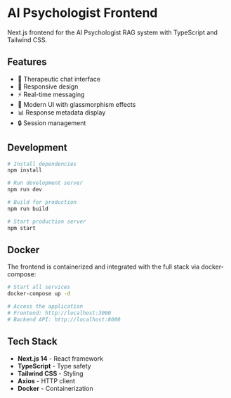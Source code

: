 # AI Psychologist Frontend

Next.js frontend for the AI Psychologist RAG system with TypeScript and Tailwind CSS.

## Features

- 🧠 Therapeutic chat interface
- 📱 Responsive design
- ⚡ Real-time messaging
- 🎨 Modern UI with glassmorphism effects
- 📊 Response metadata display
- 🔒 Session management

## Development

```bash
# Install dependencies
npm install

# Run development server
npm run dev

# Build for production
npm run build

# Start production server
npm start
```

## Docker

The frontend is containerized and integrated with the full stack via docker-compose:

```bash
# Start all services
docker-compose up -d

# Access the application
# Frontend: http://localhost:3000
# Backend API: http://localhost:8000
```

## Tech Stack

- **Next.js 14** - React framework
- **TypeScript** - Type safety
- **Tailwind CSS** - Styling
- **Axios** - HTTP client
- **Docker** - Containerization
